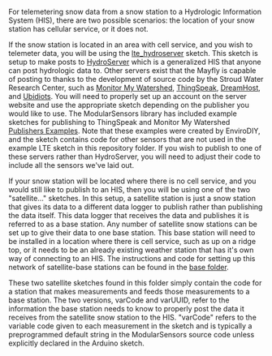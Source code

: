 For telemetering snow data from a snow station to a Hydrologic Information System (HIS), there are two possible scenarios: the location of your snow station has cellular service, or it does not.

If the snow station is located in an area with cell service, and you wish to telemeter data, you will be using the [lte_hydroserver](lte_hydroserver) sketch. This sketch is setup to make posts to [HydroServer](https://hydroserver.geoglows.org/browse) which is a generalized HIS that anyone can post hydrologic data to.
Other servers exist that the Mayfly is capable of posting to thanks to the development of source code by the Stroud Water Research Center, such as [Monitor My Watershed](https://monitormywatershed.org/), [ThingSpeak](https://thingspeak.mathworks.com/), [DreamHost](https://www.dreamhost.com/), and [Ubidiots](https://ubidots.com/).
You will need to properly set up an account on the server website and use the appropriate sketch depending on the publisher you would like to use. The ModularSensors library has included example sketches for publishing to ThingSpeak and Monitor My Watershed [Publishers Examples](../../arduino_libraries/EnviroDIY_ModularSensors/examples).
Note that these examples were created by EnviroDIY, and the sketch contains code for other sensors that are not used in the example LTE sketch in this repository folder. If you wish to publish to one of these servers rather than HydroServer, you will need to adjust their code to include all the sensors we've laid out.

If your snow station will be located where there is no cell service, and you would still like to publish to an HIS, then you will be using one of the two "satellite..." sketches. In this setup, a satellite station is just a snow station that gives its data to a different data logger to publish rather than publishing the data itself. This data logger that receives the data and publishes it is referred to as a base station. Any number of satellite snow stations can be set up to give their data to one base station. This base station will need to be installed in a location where there is cell service, such as up on a ridge top, or it needs to be an already existing weather station that has it's own way of connecting to an HIS. The instructions and code for setting up this network of satellite-base stations can be found in the [base folder](../../base).

These two satellite sketches found in this folder simply contain the code for a station that makes measurements and feeds those measurements to a base station. The two versions, varCode and varUUID, refer to the information the base station needs to know to properly post the data it receives from the satellite snow station to the HIS. "varCode" refers to the variable code given to each measurement in the sketch and is typically a preprogrammed default string in the ModularSensors source code unless explicitly declared in the Arduino sketch.
